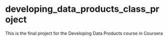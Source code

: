 # developing_data_products_class_project
This is the final project for the Developing Data Products course in Coursera
